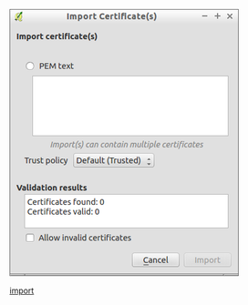 ![](../images/QgsAuthImportCertDialog-standalone.png)

[import](../gui/qgis-sample-QgsAuthImportCertDialog.py)
